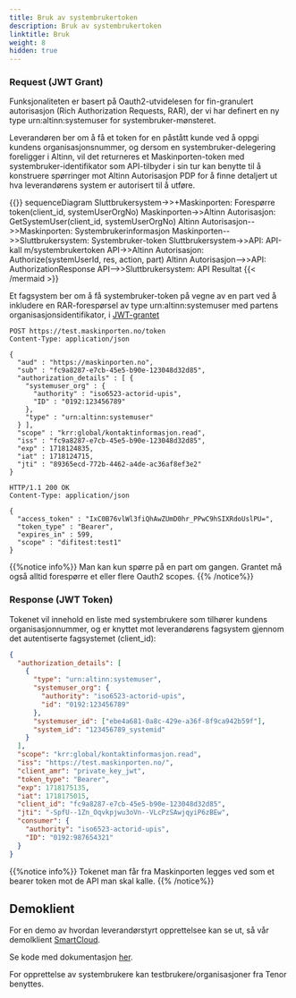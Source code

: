 ```yaml
---
title: Bruk av systembrukertoken
description: Bruk av systembrukertoken
linktitle: Bruk
weight: 8
hidden: true
---
```


### Request (JWT Grant)

Funksjonaliteten er basert på Oauth2-utvidelesen for fin-granulert autorisasjon (Rich Authorization Requests, RAR), der vi har definert en ny type urn:altinn:systemuser for systembruker-mønsteret.

Leverandøren ber om å få et token for en påstått kunde ved å oppgi kundens organisasjonsnummer, og dersom en systembruker-delegering foreligger i Altinn, vil det returneres et Maskinporten-token med systembruker-identifikator som API-tilbyder i sin tur kan benytte til å konstruere spørringer mot Altinn Autorisasjon PDP for å finne detaljert ut hva leverandørens system er autorisert til å utføre.

{{<mermaid>}}
sequenceDiagram
Sluttbrukersystem->>+Maskinporten: Forespørre token(client_id, systemUserOrgNo)
Maskinporten->>Altinn Autorisasjon: GetSystemUser(client_id, systemUserOrgNo)
Altinn Autorisasjon-->>Maskinporten: Systembrukerinformasjon
Maskinporten-->>Sluttbrukersystem: Systembruker-token
Sluttbrukersystem->>API: API-kall m/systembrukertoken
API->>Altinn Autorisasjon: Authorize(systemUserId, res, action, part)
Altinn Autorisasjon-->>API: AuthorizationResponse
API-->>Sluttbrukersystem: API Resultat
{{< /mermaid >}}

Et fagsystem ber om å få systembruker-token på vegne av en part ved å inkludere en RAR-forespørsel av type urn:altinn:systemuser med partens organisasjonsidentifikator, i [JWT-grantet](https://docs.digdir.no/docs/Maskinporten/maskinporten_protocol_jwtgrant)

```http
POST https://test.maskinporten.no/token
Content-Type: application/json

{
  "aud" : "https://maskinporten.no",
  "sub" : "fc9a8287-e7cb-45e5-b90e-123048d32d85",
  "authorization_details" : [ {
    "systemuser_org" : {
      "authority" : "iso6523-actorid-upis",
      "ID" : "0192:123456789"
    },
    "type" : "urn:altinn:systemuser"
  } ],
  "scope" : "krr:global/kontaktinformasjon.read",
  "iss" : "fc9a8287-e7cb-45e5-b90e-123048d32d85",
  "exp" : 1718124835,
  "iat" : 1718124715,
  "jti" : "89365ecd-772b-4462-a4de-ac36af8ef3e2"
}

HTTP/1.1 200 OK
Content-Type: application/json

{
  "access_token" : "IxC0B76vlWl3fiQhAwZUmD0hr_PPwC9hSIXRdoUslPU=",
  "token_type" : "Bearer",
  "expires_in" : 599,
  "scope" : "difitest:test1"
}
```

{{%notice info%}}
Man kan kun spørre på en part om gangen. Grantet må også alltid forespørre et eller flere Oauth2 scopes.
{{% /notice%}}

### Response (JWT Token)

Tokenet vil innehold en liste med systembrukere som tilhører kundens organisasjonnummer, og er knyttet mot leverandørens fagsystem gjennom det autentiserte fagsystemet (client_id):

```json
{
  "authorization_details": [
    {
      "type": "urn:altinn:systemuser",
      "systemuser_org": {
        "authority": "iso6523-actorid-upis",
        "id": "0192:123456789"
      },
      "systemuser_id": ["ebe4a681-0a8c-429e-a36f-8f9ca942b59f"],
      "system_id": "123456789_systemid"
    }
  ],
  "scope": "krr:global/kontaktinformasjon.read",
  "iss": "https://test.maskinporten.no/",
  "client_amr": "private_key_jwt",
  "token_type": "Bearer",
  "exp": 1718175135,
  "iat": 1718175015,
  "client_id": "fc9a8287-e7cb-45e5-b90e-123048d32d85",
  "jti": "-SpfU--1Zn_Oqvkpjwu3oVn--VLcPzSAwjqyiP6zBEw",
  "consumer": {
    "authority": "iso6523-actorid-upis",
    "ID": "0192:987654321"
  }
}
```

{{%notice info%}}
Tokenet man får fra Maskinporten legges ved som et bearer token mot de API man skal kalle.
{{% /notice%}}

## Demoklient

For en demo av hvordan leverandørstyrt opprettelsee kan se ut, så vår demolklient [SmartCloud](http://smartcloudaltinn.azurewebsites.net).

Se kode med dokumentasjon [her](https://github.com/TheTechArch/altinn-systemuser).

For opprettelse av systembrukere kan testbrukere/organisasjoner fra Tenor benyttes.
